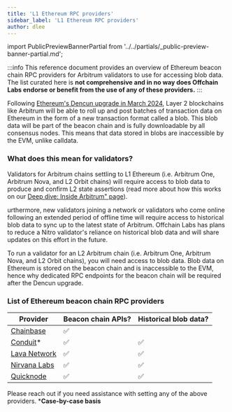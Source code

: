 ```yaml
---
title: 'L1 Ethereum RPC providers'
sidebar_label: 'L1 Ethereum RPC providers'
author: dlee
---
```


import PublicPreviewBannerPartial from '../../partials/_public-preview-banner-partial.md';

<PublicPreviewBannerPartial />

:::info
This reference document provides an overview of Ethereum beacon chain RPC providers for Arbitrum validators to use for accessing blob data. The list curated here is **not comprehensive and in no way does Offchain Labs endorse or benefit from the use of any of these providers.**
:::

Following [Ethereum's Dencun upgrade in March 2024](https://eips.ethereum.org/EIPS/eip-7569), Layer 2 blockchains like Arbitrum will be able to roll up and post batches of transaction data on Ethereum in the form of a new transaction format called a blob. This blob data will be part of the beacon chain and is fully downloadable by all consensus nodes. This means that data stored in blobs are inaccessible by the EVM, unlike calldata.

### What does this mean for validators?
Validators for Arbitrum chains settling to L1 Ethereum (i.e. Arbitrum One, Arbitrum Nova, and L2 Orbit chains) will require access to blob data to produce and confirm L2 state assertions (read more about how this works on our [Deep dive: Inside Arbitrum" page](../../inside-arbitrum-nitro/inside-arbitrum-nitro.mdx)). 

urthermore, new validators joining a network or validators who come online following an extended period of offline time will require access to historical blob data to sync up to the latest state of Arbitrum. Offchain Labs has plans to reduce a Nitro validator's reliance on historical blob data and will share updates on this effort in the future.

To run a validator for an L2 Arbitrum chain (i.e. Arbitrum One, Arbitrum Nova, and L2 Orbit chains), you will need access to blob data. Blob data on Ethereum is stored on the beacon chain and is inaccessible to the EVM, hence why dedicated RPC endpoints for the beacon chain will be required after the Dencun upgrade.

### List of Ethereum beacon chain RPC providers
| Provider                                                                             | Beacon chain APIs? | Historical blob data? |
| ------------------------------------------------------------------------------------ | ------------------ | --------------------- |
| [Chainbase](https://chainbase.com/)                                                  | ✅                 |                       |
| [Conduit](https://conduit.xyz/)*                                                     | ✅                 | ✅                    |
| [Lava Network](https://docs.lavanet.xyz/gateway-access)                              | ✅                 | ✅                    |
| [Nirvana Labs](https://nirvanalabs.io)                                               | ✅                 | ✅                    |
| [Quicknode](https://www.quicknode.com/docs/ethereum)                                 | ✅                 | ✅                    |

Please reach out if you need assistance with setting any of the above providers.
***Case-by-case basis**